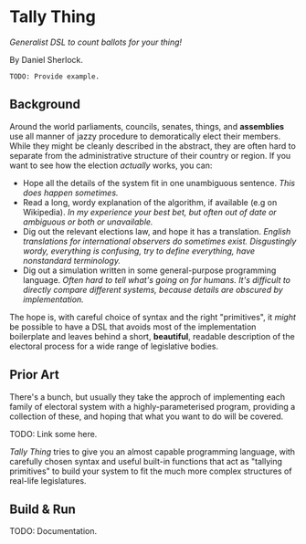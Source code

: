Tally Thing
===========

*Generalist DSL to count ballots for your thing!*

By Daniel Sherlock.

```
TODO: Provide example.
```

Background
----------

Around the world parliaments, councils, senates, things, and **assemblies**
use all manner of jazzy procedure to demoratically elect their members.
While they might be cleanly described in the abstract, they are often
hard to separate from the administrative structure of their country or region.
If you want to see how the election *actually* works, you can:

+ Hope all the details of the system fit in one unambiguous sentence.
  *This does happen sometimes.*
+ Read a long, wordy explanation of the algorithm, if available (e.g on Wikipedia).
  *In my experience your best bet, but often out of date or ambiguous or both or unavailable.*
+ Dig out the relevant elections law, and hope it has a translation.
  *English translations for international observers do sometimes exist.*
	*Disgustingly wordy, everything is confusing, try to define everything, have nonstandard terminology.*
+ Dig out a simulation written in some general-purpose programming language.
  *Often hard to tell what's going on for humans.*
	*It's difficult to directly compare different systems, because details are obscured by implementation.*
	
The hope is, with careful choice of syntax and the right "primitives",
it *might* be possible to have a DSL that avoids most of the implementation
boilerplate and leaves behind a short, **beautiful**, readable description
of the electoral process for a wide range of legislative bodies.

Prior Art
---------

There's a bunch, but usually they take the approch of implementing each family
of electoral system with a highly-parameterised program, providing a collection
of these, and hoping that what you want to do will be covered.

TODO: Link some here.

*Tally Thing* tries to give you an almost capable programming language,
with carefully chosen syntax and useful built-in functions
that act as "tallying primitives" to build your system to fit the
much more complex structures of real-life legislatures.

Build & Run
-----------

TODO: Documentation.
